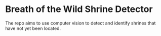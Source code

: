 # Breath of the Wild Shrine Detector

The repo aims to use computer vision to detect and identify shrines that have not yet been located.
